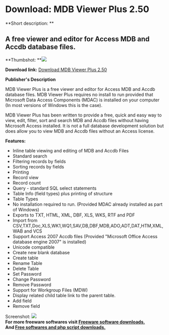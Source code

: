 # Download: MDB Viewer Plus 2.50

**Short description: **

## A free viewer and editor for Access MDB and Accdb database files.

  
**Thumbshot: **![](http://www.freewarefiles.com/screenshot/mdbviewerplus2_md.jpg)   
  
**Download link:** [Download MDB Viewer Plus 2.50](http://freesoftwares.boysofts.com/MDB-Viewer-Plus_program_19635.html)  
  

**Publisher's Description**  
  

MDB Viewer Plus is a free viewer and editor for Access MDB and Accdb database
files. MDB Viewer Plus requires no install to run provided that Microsoft Data
Access Components (MDAC) is installed on your computer (In most versions of
Windows this is the case).

MDB Viewer Plus has been written to provide a free, quick and easy way to
view, edit, filter, sort and search MDB and Accdb files without having
Microsoft Access installed. It is not a full database development solution but
does allow you to view MDB and Accdb files without an Access license.

**Features:**

  * Inline table viewing and editing of MDB and Accdb Files 
  * Standard search 
  * Filtering records by fields 
  * Sorting records by fields 
  * Printing 
  * Record view 
  * Record count 
  * Query - standard SQL select statements 
  * Table Info (field types) plus printing of structure 
  * Table Types 
  * No installation required to run. (Provided MDAC already installed as part of Windows) 
  * Exports to TXT, HTML, XML, DBF, XLS, WKS, RTF and PDF 
  * Import from CSV,TXT,Doc,XLS,WK1,WQ1,SAV,DB,DBF,MDB,ADO,ADT,DAT,HTM,XML,WAB and VCS 
  * Support Access 2007 Accdb files (Provided "Microsoft Office Access database engine 2007" is installed) 
  * Unicode compatible 
  * Create new blank database 
  * Create table 
  * Rename Table 
  * Delete Table 
  * Set Password 
  * Change Password 
  * Remove Password 
  * Support for Workgroup Files (MDW) 
  * Display related child table link to the parent table. 
  * Add field 
  * Remove field 

  
  
Screenshot: ![](http://www.freewarefiles.com/screenshot/mdbviewerplus2.jpg)  
**For more freeware softwares visit [Freeware software downloads.](http://freesoftwares.boysofts.com/)**   
**And [Free softwares and php script downloads.](http://www.boysofts.com/)**

